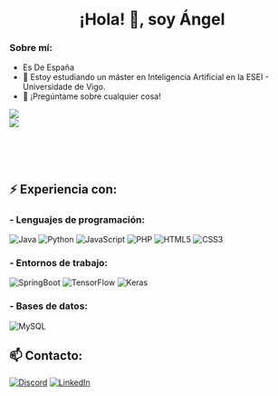 <h1 align="center">¡Hola! 👋, soy Ángel</h1>

<h3>Sobre mí:</h3>

- Es De España
- 🔭 Estoy estudiando un máster en Inteligencia Artificial en la ESEI - Universidade de Vigo.
- 💬 ¡Pregúntame sobre cualquier cosa!

<img src="https://github-readme-stat-angel3245.vercel.app/api/top-langs/?username=japgarrido&locale=es">
<br>
<img src="https://github-readme-stat-angel3245.vercel.app/api?username=japgarrido&show_icons=true&include_all_commits=true&locale=es">

<br><br><br>

<h2>⚡ Experiencia con:</h2>
<h3>- Lenguajes de programación:</h3>
<p float="left">
	<img style="display:inline" alt="Java" src="https://img.shields.io/badge/java-%23ED8B00.svg?style=for-the-badge&logo=openjdk&logoColor=white"/>
  	<img style="display:inline" alt="Python" src="https://img.shields.io/badge/python-%2314354C.svg?style=for-the-badge&logo=python&logoColor=white"/>
	<img alt="JavaScript" src="https://img.shields.io/badge/javascript-%23323330.svg?style=for-the-badge&logo=javascript&logoColor=%23F7DF1E"/>
	<img alt="PHP" src="https://img.shields.io/badge/php-%23777BB4.svg?style=for-the-badge&logo=php&logoColor=white"/>
	<img alt="HTML5" src="https://img.shields.io/badge/html5-%23E34F26.svg?style=for-the-badge&logo=html5&logoColor=white"/>
	<img alt="CSS3" src="https://img.shields.io/badge/css3-%231572B6.svg?style=for-the-badge&logo=css3&logoColor=white"/>
</p>

<h3>- Entornos de trabajo:</h3>
<p float="left">
	<img style="display:inline" alt="SpringBoot" src="https://img.shields.io/badge/spring-%236DB33F.svg?style=for-the-badge&logo=spring&logoColor=white"/>
  	<img style="display:inline" alt="TensorFlow" src="https://img.shields.io/badge/TensorFlow-%23FF6F00.svg?style=for-the-badge&logo=TensorFlow&logoColor=white"/>
	<img style="display:inline" alt="Keras" src="https://img.shields.io/badge/Keras-%23D00000.svg?style=for-the-badge&logo=Keras&logoColor=white"/>
</p>

<h3>- Bases de datos:</h3>
<p float="left">
	<img style="display:inline" alt="MySQL" src="https://img.shields.io/badge/mysql-%2300f.svg?style=for-the-badge&logo=mysql&logoColor=white"/>
</p>

<h2>📫 Contacto:</h2>

<a target="_blank" href="https://discordapp.com/users/369859373209616388"><img alt="Discord" src="https://img.shields.io/badge/Angel3245%234230-%237289DA.svg?style=for-the-badge&logo=discord&logoColor=white%22"/></a>
<a target="_blank" href="https://www.linkedin.com/in/jose-%C3%A1ngel-p%C3%A9rez-garrido-93437725a"><img alt="LinkedIn" src="https://img.shields.io/badge/linkedin-%230077B5.svg?style=for-the-badge&logo=linkedin&logoColor=white"/></a>


<!--
**japgarrido/japgarrido** is a ✨ _special_ ✨ repository because its `README.md` (this file) appears on your GitHub profile.

Here are some ideas to get you started:

- 🔭 I’m currently working on ...
- 🌱 I’m currently learning ...
- 👯 I’m looking to collaborate on ...
- 🤔 I’m looking for help with ...
- 💬 Ask me about ...
- 📫 How to reach me: ...
- 😄 Pronouns: ...
- ⚡ Fun fact: ...
-->
